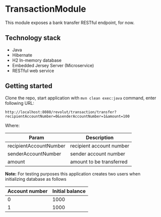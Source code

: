 # TransactionModule
This module exposes a bank transfer RESTful endpoint, for now.

## Technology stack
- Java
- Hibernate
- H2 In-memory database
- Embedded Jersey Server (Microservice)
- RESTful web service

## Getting started
Clone the repo, start application with `mvn clean exec:java` command, enter following URL:

`http://localhost:8080/revolut/transaction/transfer?recipientAccountNumber=0&senderAccountNumber=1&amount=100`

Where:

|Param                 |Description                    |
|----------------------|-------------------------------|
|recipientAccountNumber|recipient account number       |
|senderAccountNumber   |sender account number          |
|amount                |amount to be transferred       |

**Note:** For testing purposes this application creates two users when initializing database as follows

|Account number |Initial balance |
|---------------|----------------|
|0              |1000            |
|1              |1000            |
